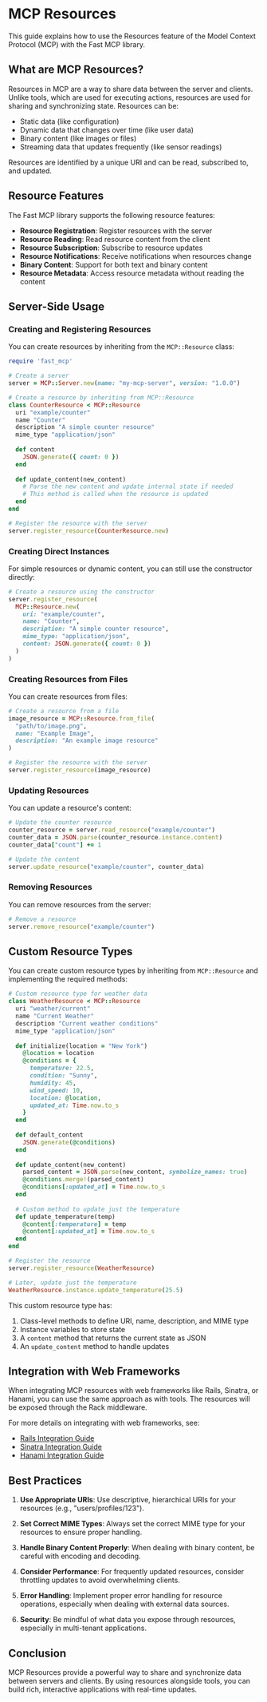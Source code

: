 # MCP Resources

This guide explains how to use the Resources feature of the Model Context Protocol (MCP) with the Fast MCP library.

## What are MCP Resources?

Resources in MCP are a way to share data between the server and clients. Unlike tools, which are used for executing actions, resources are used for sharing and synchronizing state. Resources can be:

- Static data (like configuration)
- Dynamic data that changes over time (like user data)
- Binary content (like images or files)
- Streaming data that updates frequently (like sensor readings)

Resources are identified by a unique URI and can be read, subscribed to, and updated.

## Resource Features

The Fast MCP library supports the following resource features:

- **Resource Registration**: Register resources with the server
- **Resource Reading**: Read resource content from the client
- **Resource Subscription**: Subscribe to resource updates
- **Resource Notifications**: Receive notifications when resources change
- **Binary Content**: Support for both text and binary content
- **Resource Metadata**: Access resource metadata without reading the content

## Server-Side Usage

### Creating and Registering Resources

You can create resources by inheriting from the `MCP::Resource` class:

```ruby
require 'fast_mcp'

# Create a server
server = MCP::Server.new(name: "my-mcp-server", version: "1.0.0")

# Create a resource by inheriting from MCP::Resource
class CounterResource < MCP::Resource
  uri "example/counter"
  name "Counter"
  description "A simple counter resource"
  mime_type "application/json"
  
  def content
    JSON.generate({ count: 0 })
  end
  
  def update_content(new_content)
    # Parse the new content and update internal state if needed
    # This method is called when the resource is updated
  end
end

# Register the resource with the server
server.register_resource(CounterResource.new)
```

### Creating Direct Instances

For simple resources or dynamic content, you can still use the constructor directly:

```ruby
# Create a resource using the constructor
server.register_resource(
  MCP::Resource.new(
    uri: "example/counter",
    name: "Counter",
    description: "A simple counter resource",
    mime_type: "application/json",
    content: JSON.generate({ count: 0 })
  )
)
```

### Creating Resources from Files

You can create resources from files:

```ruby
# Create a resource from a file
image_resource = MCP::Resource.from_file(
  "path/to/image.png",
  name: "Example Image",
  description: "An example image resource"
)

# Register the resource with the server
server.register_resource(image_resource)
```

### Updating Resources

You can update a resource's content:

```ruby
# Update the counter resource
counter_resource = server.read_resource("example/counter")
counter_data = JSON.parse(counter_resource.instance.content)
counter_data["count"] += 1

# Update the content
server.update_resource("example/counter", counter_data)
```

### Removing Resources

You can remove resources from the server:

```ruby
# Remove a resource
server.remove_resource("example/counter")
```


## Custom Resource Types

You can create custom resource types by inheriting from `MCP::Resource` and implementing the required methods:

```ruby
# Custom resource type for weather data
class WeatherResource < MCP::Resource
  uri "weather/current"
  name "Current Weather"
  description "Current weather conditions"
  mime_type "application/json"
  
  def initialize(location = "New York")
    @location = location
    @conditions = {
      temperature: 22.5,
      condition: "Sunny",
      humidity: 45,
      wind_speed: 10,
      location: @location,
      updated_at: Time.now.to_s
    }
  end
  
  def default_content
    JSON.generate(@conditions)
  end
  
  def update_content(new_content)
    parsed_content = JSON.parse(new_content, symbolize_names: true)
    @conditions.merge!(parsed_content)
    @conditions[:updated_at] = Time.now.to_s
  end
  
  # Custom method to update just the temperature
  def update_temperature(temp)
    @content[:temperature] = temp
    @content[:updated_at] = Time.now.to_s
  end
end

# Register the resource
server.register_resource(WeatherResource)

# Later, update just the temperature
WeatherResource.instance.update_temperature(25.5)
```

This custom resource type has:

1. Class-level methods to define URI, name, description, and MIME type
2. Instance variables to store state
3. A `content` method that returns the current state as JSON
4. An `update_content` method to handle updates

## Integration with Web Frameworks

When integrating MCP resources with web frameworks like Rails, Sinatra, or Hanami, you can use the same approach as with tools. The resources will be exposed through the Rack middleware.

For more details on integrating with web frameworks, see:
- [Rails Integration Guide](./rails_integration.md)
- [Sinatra Integration Guide](./sinatra_integration.md)
- [Hanami Integration Guide](./hanami_integration.md)

## Best Practices

1. **Use Appropriate URIs**: Use descriptive, hierarchical URIs for your resources (e.g., "users/profiles/123").

2. **Set Correct MIME Types**: Always set the correct MIME type for your resources to ensure proper handling.

3. **Handle Binary Content Properly**: When dealing with binary content, be careful with encoding and decoding.

4. **Consider Performance**: For frequently updated resources, consider throttling updates to avoid overwhelming clients.

5. **Error Handling**: Implement proper error handling for resource operations, especially when dealing with external data sources.

6. **Security**: Be mindful of what data you expose through resources, especially in multi-tenant applications.

## Conclusion

MCP Resources provide a powerful way to share and synchronize data between servers and clients. By using resources alongside tools, you can build rich, interactive applications with real-time updates. 